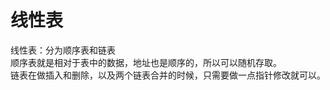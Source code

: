 线性表
======

线性表：分为顺序表和链表  
顺序表就是相对于表中的数据，地址也是顺序的，所以可以随机存取。  
链表在做插入和删除，以及两个链表合并的时候，只需要做一点指针修改就可以。  

